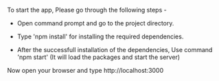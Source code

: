 To start the app, Please go through the following steps -

- Open command prompt and go to the project directory. 

- Type 'npm install' for installing the required dependencies.

- After the successfull installation of the dependencies, Use command 'npm start' (It will load the packages and start the server)

Now open your browser and type http://localhost:3000


